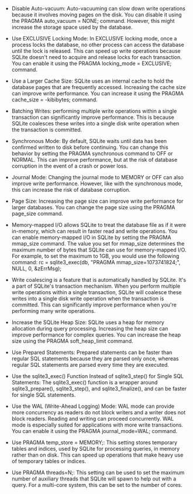 * Disable Auto-vacuum: Auto-vacuuming can slow down write operations because it involves moving pages on the disk. You can disable it using the PRAGMA auto_vacuum = NONE; command. However, this might increase the storage space used by the database.  

* Use EXCLUSIVE Locking Mode: In EXCLUSIVE locking mode, once a process locks the database, no other process can access the database until the lock is released. This can speed up write operations because SQLite doesn't need to acquire and release locks for each transaction. You can enable it using the PRAGMA locking_mode = EXCLUSIVE; command.

* Use a Larger Cache Size: SQLite uses an internal cache to hold the database pages that are frequently accessed. Increasing the cache size can improve write performance. You can increase it using the PRAGMA cache_size = -kibibytes; command.

* Batching Writes: performing multiple write operations within a single transaction can significantly improve performance. This is because SQLite coalesces these writes into a single disk write operation when the transaction is committed.

* Synchronous Mode: By default, SQLite waits until data has been confirmed written to disk before continuing. You can change this behavior by setting the PRAGMA synchronous command to OFF or NORMAL. This can improve performance, but at the risk of database corruption in the event of a crash or power loss.  

* Journal Mode: Changing the journal mode to MEMORY or OFF can also improve write performance. However, like with the synchronous mode, this can increase the risk of database corruption.  

* Page Size: Increasing the page size can improve write performance for larger databases. You can change the page size using the PRAGMA page_size command.

* Memory-mapped I/O allows SQLite to treat the database file as if it were in-memory, which can result in faster read and write operations. You can enable memory-mapped I/O in SQLite by setting the PRAGMA mmap_size command. The value you set for mmap_size determines the maximum number of bytes that SQLite can use for memory-mapped I/O. For example, to set the maximum to 1GB, you would use the following command: rc = sqlite3_exec(db, "PRAGMA mmap_size=1073741824;", NULL, 0, &zErrMsg);

* Write coalescing is a feature that is automatically handled by SQLite. It's a part of SQLite's transaction mechanism. When you perform multiple write operations within a single transaction, SQLite will coalesce these writes into a single disk write operation when the transaction is committed. This can significantly improve performance when you're performing many write operations.

* Increase the SQLite Heap Size: SQLite uses a heap for memory allocation during query processing. Increasing the heap size can improve performance for complex queries. You can increase the heap size using the PRAGMA soft_heap_limit command.

* Use Prepared Statements: Prepared statements can be faster than regular SQL statements because they are parsed only once, whereas regular SQL statements are parsed every time they are executed.

* Use the sqlite3_exec() Function Instead of sqlite3_step() for Single SQL Statements: The sqlite3_exec() function is a wrapper around sqlite3_prepare(), sqlite3_step(), and sqlite3_finalize(), and can be faster for single SQL statements.

* Use the WAL (Write-Ahead Logging) Mode: WAL mode can provide more concurrency as readers do not block writers and a writer does not block readers. Reading and writing can proceed concurrently. WAL mode is especially suited for applications with more write transactions. You can enable it using the PRAGMA journal_mode=WAL; command.  

* Use PRAGMA temp_store = MEMORY;: This setting stores temporary tables and indices, used by SQLite for processing queries, in memory rather than on disk. This can speed up operations that make heavy use of temporary tables or indices.  
 
* Use PRAGMA threads=N;: This setting can be used to set the maximum number of auxiliary threads that SQLite will spawn to help out with a query. For a multi-core system, this can be set to the number of cores. 
